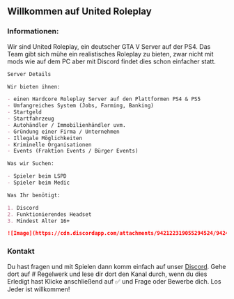 ## Willkommen auf United Roleplay

### Informationen:

Wir sind United Roleplay, ein deutscher GTA V Server auf der PS4.
Das Team gibt sich mühe ein realistisches Roleplay zu bieten, zwar nicht mit mods wie auf dem PC aber mit Discord findet dies schon einfacher statt.

```markdown
Server Details

Wir bieten ihnen:

- einen Hardcore Roleplay Server auf den Plattformen PS4 & PS5
- Umfangreiches System (Jobs, Farming, Banking)
- Startgeld
- Startfahrzeug
- Autohändler / Immobilienhändler uvm.
- Gründung einer Firma / Unternehmen
- Illegale Möglichkeiten
- Kriminelle Organisationen
- Events (Fraktion Events / Bürger Events)

Was wir Suchen:

- Spieler beim LSPD
- Spieler beim Medic

Was Ihr benötigt:

1. Discord
2. Funktionierendes Headset
3. Mindest Alter 16+

![Image](https://cdn.discordapp.com/attachments/942122319055294524/942436124880691230/Logo.png)

```

### Kontakt

Du hast fragen und mit Spielen dann komm einfach auf unser [Discord](https://discord.com/invite/N7yvrbJzFn).
Gehe dort auf # Regelwerk und lese dir dort den Kanal durch, wenn du dies Erledigt hast Klicke anschließend auf ✅ und Frage oder Bewerbe dich. Los Jeder ist willkommen!
